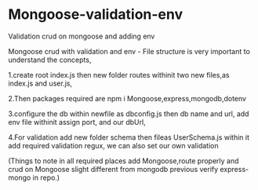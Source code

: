 # Mongoose-validation-env
Validation crud on mongoose and adding env

Mongoose crud with validation and env  - File structure is very important to understand the concepts,

1.create root index.js then new folder routes withinit two new files,as index.js and user.js,

2.Then packages required are npm i Mongoose,express,mongodb,dotenv

3.configure the db within newfile as dbconfig.js then db name and url, add env file withinit assign port,
  and our dbUrl,

4.For validation add new folder schema then fileas UserSchema.js within it add required validation regux,
   we can also set our own validation

(Things to note in all required places add Mongoose,route properly and crud on Mongoose slight different
from mongodb previous verify express-mongo in repo.)

